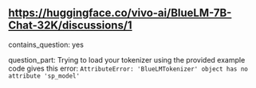 ## https://huggingface.co/vivo-ai/BlueLM-7B-Chat-32K/discussions/1

contains_question: yes

question_part: Trying to load your tokenizer using the provided example code gives this error: `AttributeError: 'BlueLMTokenizer' object has no attribute 'sp_model'`